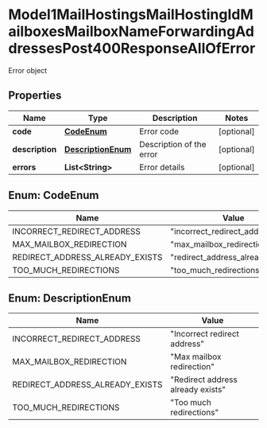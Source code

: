 

# Model1MailHostingsMailHostingIdMailboxesMailboxNameForwardingAddressesPost400ResponseAllOfError

Error object

## Properties

| Name | Type | Description | Notes |
|------------ | ------------- | ------------- | -------------|
|**code** | [**CodeEnum**](#CodeEnum) | Error code |  [optional] |
|**description** | [**DescriptionEnum**](#DescriptionEnum) | Description of the error |  [optional] |
|**errors** | **List&lt;String&gt;** | Error details |  [optional] |



## Enum: CodeEnum

| Name | Value |
|---- | -----|
| INCORRECT_REDIRECT_ADDRESS | &quot;incorrect_redirect_address&quot; |
| MAX_MAILBOX_REDIRECTION | &quot;max_mailbox_redirection&quot; |
| REDIRECT_ADDRESS_ALREADY_EXISTS | &quot;redirect_address_already_exists&quot; |
| TOO_MUCH_REDIRECTIONS | &quot;too_much_redirections&quot; |



## Enum: DescriptionEnum

| Name | Value |
|---- | -----|
| INCORRECT_REDIRECT_ADDRESS | &quot;Incorrect redirect address&quot; |
| MAX_MAILBOX_REDIRECTION | &quot;Max mailbox redirection&quot; |
| REDIRECT_ADDRESS_ALREADY_EXISTS | &quot;Redirect address already exists&quot; |
| TOO_MUCH_REDIRECTIONS | &quot;Too much redirections&quot; |



